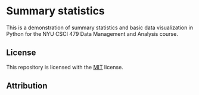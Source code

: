 # Summary statistics

This is a demonstration of summary statistics and basic data visualization in
Python for the NYU CSCI 479 Data Management and Analysis course.

## License

This repository is licensed with the [MIT](LICENSE.txt) license.

## Attribution
